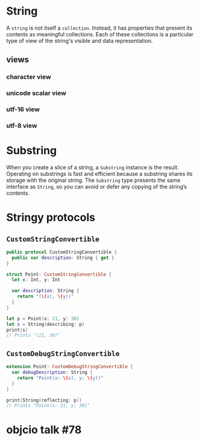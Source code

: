 # String

A `string` is not itself a `collection`. Instead, it has properties that present its
contents as meaningful collections. Each of these collections is a particular
type of view of the string's visible and data representation.

## views

### character view

### unicode scalar view

### utf-16 view

### utf-8 view

# Substring

When you create a slice of a string, a `Substring` instance is the result.
Operating on substrings is fast and efficient because a substring shares its
storage with the original string. The `Substring` type presents the same
interface as `String`, so you can avoid or defer any copying of the string’s
contents.

# Stringy protocols

## `CustomStringConvertible`
```swift
public protocol CustomStringConvertible {
  public var description: String { get }
}

struct Point: CustomStringConvertible {
  let x: Int, y: Int

  var description: String {
    return "(\(x), \(y))"
  }
}

let p = Point(x: 21, y: 30)
let s = String(describing: p)
print(s)
// Prints "(21, 30)"
```

## `CustomDebugStringConvertible`
```swift
extension Point: CustomDebugStringConvertible {
  var debugDescription: String {
    return "Point(x: \(x), y: \(y))"
  }
}

print(String(reflecting: p))
// Prints "Point(x: 21, y: 30)"
```

# objcio talk #78
